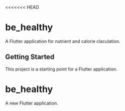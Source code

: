 <<<<<<< HEAD
# be_healthy

A Flutter application for nutrient and calorie claculation.

## Getting Started

This project is a starting point for a Flutter application.

# be_healthy

A new Flutter application.
